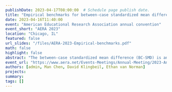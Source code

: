 ```yaml
---
publishDate: 2023-04-17T08:00:00  # Schedule page publish date.
title: "Empirical benchmarks for between-case standardized mean differences from single-case multiple baseline designs examining academic interventions."
date: 2023-04-16T11:40:00
event: "American Educational Research Association annual convention"
event_short: "AERA 2023"
location: "Chicago, IL"
featured: false
url_slides: "/files/AERA-2023-Empirical-benchmarks.pdf"
math: false
highlight: false
abstract: "The between-case standardized mean difference (BC-SMD) is an effect size measure for single-case designs (SCDs) that it puts findings on the same scale as standardized mean differences for between-group designs. Although the BC-SMD is being applied in practice, the field still lacks guidelines for interpreting its magnitude. We develop empirical benchmarks for BC-SMDs from multiple baseline and multiple probe SCDs examining academic interventions. Drawing on a large corpus of SCDs identified using a systematic search process, we develop benchmarks for multiple baseline and multiple probe designs that examine the effects of math, reading, and writing-related interventions for students in school settings. We find distributions of effect sizes that are broader and more dispersed than distributions observed in group designs."
event_url: "https://www.aera.net/Events-Meetings/Annual-Meeting/2023-Annual-Meeting"
authors: [admin, Man Chen, David Klingbeil, Ethan van Norman]
projects: 
summary: 
tags: []
---
```


